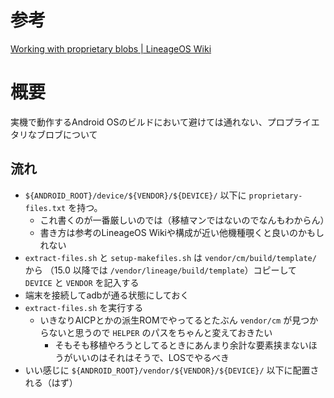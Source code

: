 <!-- TITLE: Vendor Blobs -->
<!-- SUBTITLE: Working with proprietary blobs -->

# 参考

[Working with proprietary blobs | LineageOS Wiki](https://wiki.lineageos.org/proprietary_blobs.html)

# 概要

実機で動作するAndroid OSのビルドにおいて避けては通れない、プロプライエタリなブロブについて

## 流れ

- `${ANDROID_ROOT}/device/${VENDOR}/${DEVICE}/` 以下に `proprietary-files.txt` を持つ。
	- これ書くのが一番厳しいのでは（移植マンではないのでなんもわからん）
	- 書き方は参考のLineageOS Wikiや構成が近い他機種覗くと良いのかもしれない
- `extract-files.sh` と `setup-makefiles.sh` は `vendor/cm/build/template/` から （15.0 以降では `/vendor/lineage/build/template`）コピーして `DEVICE` と `VENDOR` を記入する
- 端末を接続してadbが通る状態にしておく
- `extract-files.sh` を実行する
	- いきなりAICPとかの派生ROMでやってるとたぶん `vendor/cm` が見つからないと思うので `HELPER` のパスをちゃんと変えておきたい
		- そもそも移植やろうとしてるときにあんまり余計な要素挟まないほうがいいのはそれはそうで、LOSでやるべき
- いい感じに `${ANDROID_ROOT}/vendor/${VENDOR}/${DEVICE}/` 以下に配置される（はず）